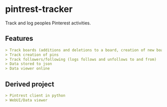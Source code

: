 # pintrest-tracker
Track and log peoples Pinterest activities.

## Features
```md
> Track boards (additions and deletions to a board, creation of new boards, deletion of boards)
> Track creation of pins
> Track followers/following (logs follows and unfollows to and from)
> Data stored to json
> Data viewer online
```

## Derived project
```md
> Pintrest client in python
> WebUI/Data viewer
```
